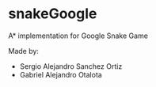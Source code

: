 # snakeGoogle
A* implementation for Google Snake Game

Made by:

* Sergio Alejandro Sanchez Ortiz
* Gabriel Alejandro Otalota
